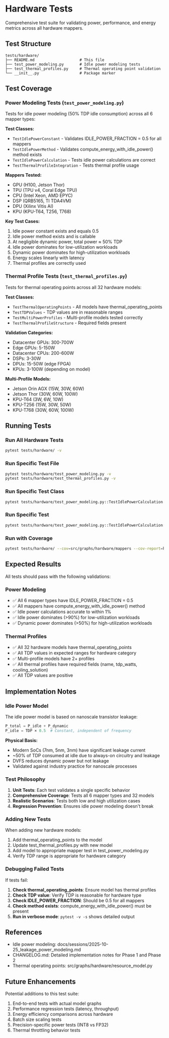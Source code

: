 # Hardware Tests

Comprehensive test suite for validating power, performance, and energy metrics across all hardware mappers.

## Test Structure

```
tests/hardware/
├── README.md                    # This file
├── test_power_modeling.py       # Idle power modeling tests
├── test_thermal_profiles.py     # Thermal operating point validation
└── __init__.py                  # Package marker
```

## Test Coverage

### Power Modeling Tests (`test_power_modeling.py`)

Tests for idle power modeling (50% TDP idle consumption) across all 6 mapper types:

**Test Classes:**
- `TestIdlePowerConstant` - Validates IDLE_POWER_FRACTION = 0.5 for all mappers
- `TestIdlePowerMethod` - Validates compute_energy_with_idle_power() method exists
- `TestIdlePowerCalculation` - Tests idle power calculations are correct
- `TestThermalProfileIntegration` - Tests thermal profile usage

**Mappers Tested:**
- GPU (H100, Jetson Thor)
- TPU (TPU v4, Coral Edge TPU)
- CPU (Intel Xeon, AMD EPYC)
- DSP (QRB5165, TI TDA4VM)
- DPU (Xilinx Vitis AI)
- KPU (KPU-T64, T256, T768)

**Key Test Cases:**
1. Idle power constant exists and equals 0.5
2. Idle power method exists and is callable
3. At negligible dynamic power, total power ≈ 50% TDP
4. Idle power dominates for low-utilization workloads
5. Dynamic power dominates for high-utilization workloads
6. Energy scales linearly with latency
7. Thermal profiles are correctly used

### Thermal Profile Tests (`test_thermal_profiles.py`)

Tests for thermal operating points across all 32 hardware models:

**Test Classes:**
- `TestThermalOperatingPoints` - All models have thermal_operating_points
- `TestTDPValues` - TDP values are in reasonable ranges
- `TestMultiPowerProfiles` - Multi-profile models tested correctly
- `TestThermalProfileStructure` - Required fields present

**Validation Categories:**
- Datacenter GPUs: 300-700W
- Edge GPUs: 5-150W
- Datacenter CPUs: 200-600W
- DSPs: 3-30W
- DPUs: 15-50W (edge FPGA)
- KPUs: 3-100W (depending on model)

**Multi-Profile Models:**
- Jetson Orin AGX (15W, 30W, 60W)
- Jetson Thor (30W, 60W, 100W)
- KPU-T64 (3W, 6W, 10W)
- KPU-T256 (15W, 30W, 50W)
- KPU-T768 (30W, 60W, 100W)

## Running Tests

### Run All Hardware Tests
```bash
pytest tests/hardware/ -v
```

### Run Specific Test File
```bash
pytest tests/hardware/test_power_modeling.py -v
pytest tests/hardware/test_thermal_profiles.py -v
```

### Run Specific Test Class
```bash
pytest tests/hardware/test_power_modeling.py::TestIdlePowerCalculation -v
```

### Run Specific Test
```bash
pytest tests/hardware/test_power_modeling.py::TestIdlePowerCalculation::test_idle_power_equals_half_tdp_datacenter -v
```

### Run with Coverage
```bash
pytest tests/hardware/ --cov=src/graphs/hardware/mappers --cov-report=html
```

## Expected Results

All tests should pass with the following validations:

### Power Modeling
- ✅ All 6 mapper types have IDLE_POWER_FRACTION = 0.5
- ✅ All mappers have compute_energy_with_idle_power() method
- ✅ Idle power calculations accurate to within 1%
- ✅ Idle power dominates (>90%) for low-utilization workloads
- ✅ Dynamic power dominates (>50%) for high-utilization workloads

### Thermal Profiles
- ✅ All 32 hardware models have thermal_operating_points
- ✅ All TDP values in expected ranges for hardware category
- ✅ Multi-profile models have 2+ profiles
- ✅ All thermal profiles have required fields (name, tdp_watts, cooling_solution)
- ✅ All TDP values are positive

## Implementation Notes

### Idle Power Model

The idle power model is based on nanoscale transistor leakage:

```python
P_total = P_idle + P_dynamic
P_idle = TDP × 0.5  # Constant, independent of frequency
```

**Physical Basis:**
- Modern SoCs (7nm, 5nm, 3nm) have significant leakage current
- ~50% of TDP consumed at idle due to always-on circuitry and leakage
- DVFS reduces dynamic power but not leakage
- Validated against industry practice for nanoscale processes

### Test Philosophy

1. **Unit Tests**: Each test validates a single specific behavior
2. **Comprehensive Coverage**: Tests all 6 mapper types and 32 models
3. **Realistic Scenarios**: Tests both low and high utilization cases
4. **Regression Prevention**: Ensures idle power modeling doesn't break

### Adding New Tests

When adding new hardware models:

1. Add thermal_operating_points to the model
2. Update test_thermal_profiles.py with new model
3. Add model to appropriate mapper test in test_power_modeling.py
4. Verify TDP range is appropriate for hardware category

### Debugging Failed Tests

If tests fail:

1. **Check thermal_operating_points**: Ensure model has thermal profiles
2. **Check TDP value**: Verify TDP is reasonable for hardware type
3. **Check IDLE_POWER_FRACTION**: Should be 0.5 for all mappers
4. **Check method exists**: compute_energy_with_idle_power() must be present
5. **Run in verbose mode**: `pytest -v -s` shows detailed output

## References

- Idle power modeling: docs/sessions/2025-10-25_leakage_power_modeling.md
- CHANGELOG.md: Detailed implementation notes for Phase 1 and Phase 2
- Thermal operating points: src/graphs/hardware/resource_model.py

## Future Enhancements

Potential additions to this test suite:

1. End-to-end tests with actual model graphs
2. Performance regression tests (latency, throughput)
3. Energy efficiency comparisons across hardware
4. Batch size scaling tests
5. Precision-specific power tests (INT8 vs FP32)
6. Thermal throttling behavior tests
